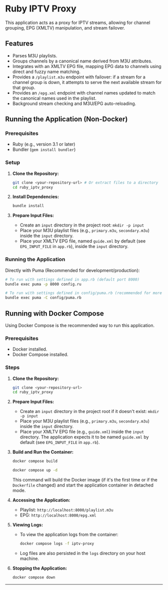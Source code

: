 # Ruby IPTV Proxy

This application acts as a proxy for IPTV streams, allowing for channel grouping, EPG (XMLTV) manipulation, and stream failover.

## Features

*   Parses M3U playlists.
*   Groups channels by a canonical name derived from M3U attributes.
*   Integrates with an XMLTV EPG file, mapping EPG data to channels using direct and fuzzy name matching.
*   Provides a `/playlist.m3u` endpoint with failover: if a stream for a channel group is down, it attempts to serve the next available stream for that group.
*   Provides an `/epg.xml` endpoint with channel names updated to match the canonical names used in the playlist.
*   Background stream checking and M3U/EPG auto-reloading.

## Running the Application (Non-Docker)

### Prerequisites

*   Ruby (e.g., version 3.1 or later)
*   Bundler (`gem install bundler`)

### Setup

1.  **Clone the Repository:**
    ```bash
    git clone <your-repository-url> # Or extract files to a directory
    cd ruby_iptv_proxy
    ```

2.  **Install Dependencies:**
    ```bash
    bundle install
    ```

3.  **Prepare Input Files:**
    *   Create an `input` directory in the project root: `mkdir -p input`
    *   Place your M3U playlist files (e.g., `primary.m3u`, `secondary.m3u`) inside the `input` directory.
    *   Place your XMLTV EPG file, named `guide.xml` by default (see `EPG_INPUT_FILE` in `app.rb`), inside the `input` directory.

### Running the Application

Directly with Puma (Recommended for development/production):
```bash
# To run with settings defined in app.rb (default port 8000)
bundle exec puma -p 8000 config.ru

# To run with settings defined in config/puma.rb (recommended for more control)
bundle exec puma -C config/puma.rb
```

## Running with Docker Compose

Using Docker Compose is the recommended way to run this application.

### Prerequisites

*   Docker installed.
*   Docker Compose installed.

### Steps

1.  **Clone the Repository:**
    ```bash
    git clone <your-repository-url>
    cd ruby_iptv_proxy
    ```

2.  **Prepare Input Files:**
    *   Create an `input` directory in the project root if it doesn't exist: `mkdir -p input`
    *   Place your M3U playlist files (e.g., `primary.m3u`, `secondary.m3u`) inside the `input` directory.
    *   Place your XMLTV EPG file (e.g., `guide.xml`) inside the `input` directory. The application expects it to be named `guide.xml` by default (see `EPG_INPUT_FILE` in `app.rb`).

3.  **Build and Run the Container:**

    ```bash
    docker compose build
    ```

    ```bash
    docker compose up -d
    ```
    This command will build the Docker image (if it's the first time or if the `Dockerfile` changed) and start the application container in detached mode.

4.  **Accessing the Application:**
    *   Playlist: `http://localhost:8000/playlist.m3u`
    *   EPG: `http://localhost:8000/epg.xml`

5.  **Viewing Logs:**
    *   To view the application logs from the container:
        ```bash
        docker compose logs -f iptv-proxy
        ```
    *   Log files are also persisted in the `logs` directory on your host machine.

6.  **Stopping the Application:**
    ```bash
    docker compose down
    ```

---